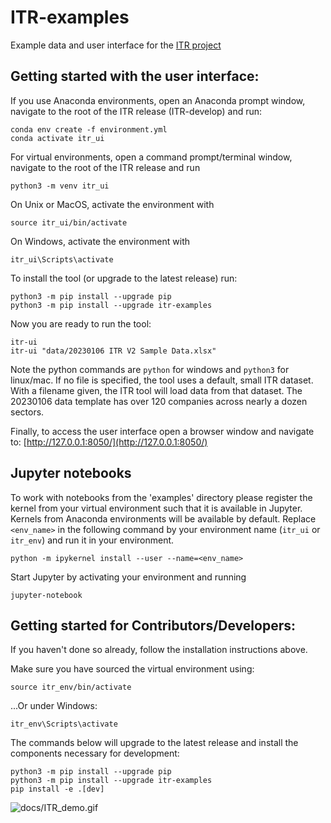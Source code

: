 # ITR-examples

Example data and user interface for the [ITR project](https://github.com/os-climate/ITR/)

## Getting started with the user interface:
If you use Anaconda environments, open an Anaconda prompt window, navigate to the root of the ITR release (ITR-develop) and run:
```
conda env create -f environment.yml
conda activate itr_ui
```

For virtual environments, open a command prompt/terminal window, navigate to the root of the ITR release and run
```
python3 -m venv itr_ui
```
On Unix or MacOS, activate the environment with
```
source itr_ui/bin/activate
```
On Windows, activate the environment with
```
itr_ui\Scripts\activate
```
To install the tool (or upgrade to the latest release) run:
```
python3 -m pip install --upgrade pip
python3 -m pip install --upgrade itr-examples
```

Now you are ready to run the tool:
```
itr-ui
itr-ui "data/20230106 ITR V2 Sample Data.xlsx"
```

Note the python commands are ```python``` for windows and ``python3`` for linux/mac.  If no file is specified, the tool uses a default, small ITR dataset.  With a filename given, the ITR tool will load data from that dataset.  The 20230106 data template has over 120 companies across nearly a dozen sectors.

Finally, to access the user interface open a browser window and navigate to: [http://127.0.0.1:8050/](http://127.0.0.1:8050/)

## Jupyter notebooks
To work with notebooks from the 'examples' directory please register the kernel from your virtual environment
such that it is available in Jupyter. Kernels from Anaconda environments will be available by default. Replace
`<env_name>` in the following command by your environment name (`itr_ui` or `itr_env`) and run it in your environment.
```
python -m ipykernel install --user --name=<env_name>
```
Start Jupyter by activating your environment and running
```
jupyter-notebook
```

## Getting started for Contributors/Developers:

If you haven't done so already, follow the installation instructions above.

Make sure you have sourced the virtual environment using:
```
source itr_env/bin/activate
```
...Or under Windows:
```
itr_env\Scripts\activate
```
The commands below will upgrade to the latest release and install the components necessary for development:
```
python3 -m pip install --upgrade pip
python3 -m pip install --upgrade itr-examples
pip install -e .[dev]
```

![docs/ITR_demo.gif](https://github.com/os-climate/ITR-examples/blob/main/docs/ITR_demo.gif)
